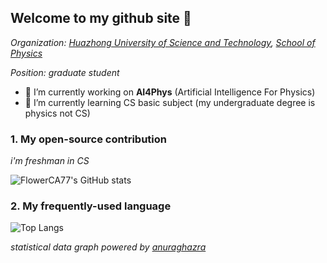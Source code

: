 ## Welcome to my github site 👋

_Organization: [Huazhong University of Science and Technology](https://hust.edu.cn/), [School of Physics](https://phys.hust.edu.cn/)_

_Position: graduate student_

-   🔭 I’m currently working on **AI4Phys** (Artificial Intelligence For Physics)
-   🌱 I’m currently learning CS basic subject (my undergraduate degree is physics not CS)

### 1. My open-source contribution

_i'm freshman in CS_

![FlowerCA77's GitHub stats](https://github-readme-stats.vercel.app/api?username=FlowerCA77&count_private=true&show_icons=true&theme=dracula)

### 2. My frequently-used language

![Top Langs](https://github-readme-stats.vercel.app/api/top-langs/?username=FlowerCA77&hide=html,jupyter%20notebook&langs_count=6&theme=dracula)

_statistical data graph powered by [anuraghazra](https://github.com/anuraghazra)_
